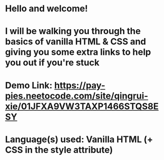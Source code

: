 # Hello and welcome!
# I will be walking you through the basics of vanilla HTML & CSS and giving you some extra links to help you out if you're stuck
# Demo Link: https://pay-pies.neetocode.com/site/qingrui-xie/01JFXA9VW3TAXP1466STQS8ESY
# Language(s) used: Vanilla HTML (+ CSS in the style attribute)
